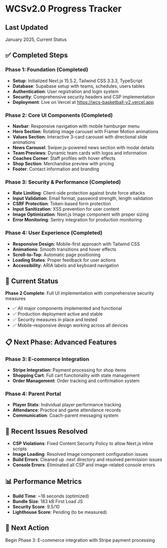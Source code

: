 # WCSv2.0 Progress Tracker

## Last Updated

January 2025, Current Status

## ✅ Completed Steps

### Phase 1: Foundation (Completed)
- **Setup**: Initialized Next.js 15.5.2, Tailwind CSS 3.3.3, TypeScript
- **Database**: Supabase setup with teams, schedules, users tables
- **Authentication**: User registration and login system
- **Security**: Comprehensive security headers and CSP implementation
- **Deployment**: Live on Vercel at https://wcs-basketball-v2.vercel.app

### Phase 2: Core UI Components (Completed)
- **Navbar**: Responsive navigation with mobile hamburger menu
- **Hero Section**: Rotating image carousel with Framer Motion animations
- **Values Section**: Interactive 3-card carousel with directional slide animations
- **News Carousel**: Swiper.js-powered news section with modal details
- **Team Previews**: Dynamic team cards with logos and information
- **Coaches Corner**: Staff profiles with hover effects
- **Shop Section**: Merchandise preview with pricing
- **Footer**: Contact information and branding

### Phase 3: Security & Performance (Completed)
- **Rate Limiting**: Client-side protection against brute force attacks
- **Input Validation**: Email format, password strength, length validation
- **CSRF Protection**: Token-based form protection
- **Input Sanitization**: XSS prevention for user content
- **Image Optimization**: Next.js Image component with proper sizing
- **Error Monitoring**: Sentry integration for production monitoring

### Phase 4: User Experience (Completed)
- **Responsive Design**: Mobile-first approach with Tailwind CSS
- **Animations**: Smooth transitions and hover effects
- **Scroll-to-Top**: Automatic page positioning
- **Loading States**: Proper feedback for user actions
- **Accessibility**: ARIA labels and keyboard navigation

## 🚀 Current Status

**Phase 2 Complete**: Full UI implementation with comprehensive security measures
- ✅ All major components implemented and functional
- ✅ Production deployment active and stable
- ✅ Security measures in place and tested
- ✅ Mobile-responsive design working across all devices

## 📋 Next Phase: Advanced Features

### Phase 3: E-commerce Integration
- **Stripe Integration**: Payment processing for shop items
- **Shopping Cart**: Full cart functionality with state management
- **Order Management**: Order tracking and confirmation system

### Phase 4: Parent Portal
- **Player Stats**: Individual player performance tracking
- **Attendance**: Practice and game attendance records
- **Communication**: Coach-parent messaging system

## 🐛 Recent Issues Resolved

- **CSP Violations**: Fixed Content Security Policy to allow Next.js inline scripts
- **Image Loading**: Resolved Image component configuration issues
- **Build Errors**: Cleaned up .next directory and resolved permission issues
- **Console Errors**: Eliminated all CSP and image-related console errors

## 📊 Performance Metrics

- **Build Time**: ~16 seconds (optimized)
- **Bundle Size**: 183 kB First Load JS
- **Security Score**: 9.5/10
- **Lighthouse Score**: Pending (to be measured)

## 🎯 Next Action

Begin Phase 3: E-commerce integration with Stripe payment processing
